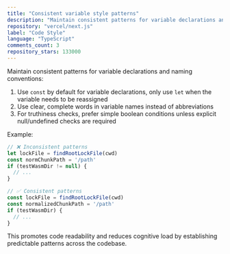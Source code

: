 ```yaml
---
title: "Consistent variable style patterns"
description: "Maintain consistent patterns for variable declarations and naming conventions: use const by default for variable declarations, use clear complete words in variable names instead of abbreviations, and for truthiness checks prefer simple boolean conditions unless explicit null/undefined checks are required."
repository: "vercel/next.js"
label: "Code Style"
language: "TypeScript"
comments_count: 3
repository_stars: 133000
---
```


Maintain consistent patterns for variable declarations and naming conventions:

1. Use `const` by default for variable declarations, only use `let` when the variable needs to be reassigned
2. Use clear, complete words in variable names instead of abbreviations
3. For truthiness checks, prefer simple boolean conditions unless explicit null/undefined checks are required

Example:
```typescript
// ❌ Inconsistent patterns
let lockFile = findRootLockFile(cwd)
const normChunkPath = '/path'
if (testWasmDir != null) {
  // ...
}

// ✅ Consistent patterns
const lockFile = findRootLockFile(cwd)
const normalizedChunkPath = '/path'
if (testWasmDir) {
  // ...
}
```

This promotes code readability and reduces cognitive load by establishing predictable patterns across the codebase.